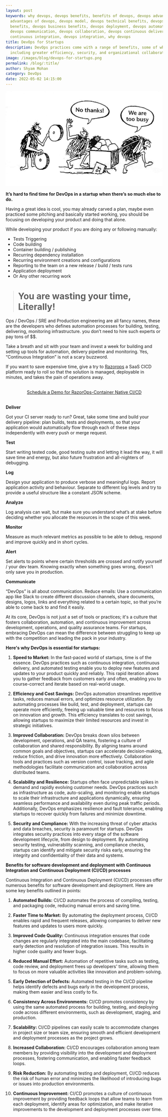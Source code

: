 ```yaml
---
layout: post
keywords: why devops, devops benefits, benefits of devops, devops advantages,
  advantages of devops, devops model, devops technical benefits, devops cultural
  benefits, devops business benefits, devops deployment, devops automation,
  devops communication, devops collaboration, devops continuous delivery, devops
  continuous integration, devops integration, why devops
title: DevOps for Startups
description: DevOps practices come with a range of benefits, some of which –
  including greater efficiency, security, and organizational collaboration.
image: /images/blog/devops-for-startups.png
permalink: /blog/:title/
author: Shyam Mohan
category: DevOps
date: 2022-05-02 14:15:00
---
```


![devops for startups](/images/blog/devops-for-startups.png)

**It’s hard to find time for DevOps in a startup when there’s so much else to do.**

Having a great idea is cool, you may already carved a plan, maybe even practiced some pitching and basically started working, you should be focusing on developing your product and doing that alone.

While developing your product  if you are doing any or following manually:

* Tests Triggering
* Code building
* Container building / publishing
* Recurring dependency installation
* Recurring environment creations and configurations
* Reporting to the team on a new release / build / tests runs
* Application deployment
* Or Any other recurring work

> #  You are wasting your time, Literally!


Ops / DevOps / SRE and Production engineering are all fancy names, these are the developers who defines automation processes for building, testing, delivering, monitoring infrastructure. you don’t need to hire such experts or pay tons of $$. 

Take a breath and sit with your team and invest a week for building and setting up tools for automation, delivery pipeline and monitoring. Yes, “Continuous Integration” is not a scary buzzword.

If you want to save expensive time,  give a try  to [Razorops](https://razorops.com/) a SaaS CICD platform ready to roll so that the solution is managed, deployable in minutes, and takes the pain of operations away.

<br>
<center>
  <a href="/schedule-demo" class="btn btn-rounded btn-lg btn-primary">Schedule a Demo for RazorOps-Container Native CI/CD </a> 
</center>
<br>

**Deliver**

Got your CI server ready to run? Great, take some time and build your delivery pipeline: plan builds, tests and deployments, so that your application would automatically flow through each of these steps independently with every push or merge request.

**Test**

Start writing tested code, good testing suite and letting it lead the way,  it will save time and energy, but also future frustration and all-nighters of debugging.

**Log**

Design your application to produce verbose and meaningful logs. Report application activity and behaviour. Separate to different log levels and try to provide a useful structure like a constant JSON scheme.

**Analyze**

Log analysis can wait, but make sure you understand what’s at stake before deciding whether you allocate the resources in the scope of this week.

**Monitor**

Measure as much relevant metrics as possible to be able to debug, respond and improve quickly and in short cycles.

**Alert**

Set alerts to points where certain thresholds are crossed and notify yourself / your dev team. Knowing exactly when something goes wrong, doesn’t only save you in production.

**Communicate**

“DevOps” is all about communication. Reduce emails: Use a communication app like Slack to create different discussion channels, share documents, designs, logos, links and everything related to a certain topic, so that you’re able to come back to and find it easily.




At its core, DevOps is not just a set of tools or practices; it's a culture that fosters collaboration, automation, and continuous improvement across development, operations, and quality assurance teams. For startups, embracing DevOps can mean the difference between struggling to keep up with the competition and leading the pack in your industry.

**Here's why DevOps is essential for startups:**

1.  **Speed to Market:** In the fast-paced world of startups, time is of the essence. DevOps practices such as continuous integration, continuous delivery, and automated testing enable you to deploy new features and updates to your product quickly and reliably. This rapid iteration allows you to gather feedback from customers early and often, enabling you to course-correct and iterate based on real-world usage.
    
2.  **Efficiency and Cost Savings:** DevOps automation streamlines repetitive tasks, reduces manual errors, and optimizes resource utilization. By automating processes like build, test, and deployment, startups can operate more efficiently, freeing up valuable time and resources to focus on innovation and growth. This efficiency translates to cost savings, allowing startups to maximize their limited resources and invest in strategic initiatives.
    
3.  **Improved Collaboration:** DevOps breaks down silos between development, operations, and QA teams, fostering a culture of collaboration and shared responsibility. By aligning teams around common goals and objectives, startups can accelerate decision-making, reduce friction, and drive innovation more effectively. Collaboration tools and practices such as version control, issue tracking, and agile methodologies facilitate communication and collaboration across distributed teams.
    
4.  **Scalability and Resilience:** Startups often face unpredictable spikes in demand and rapidly evolving customer needs. DevOps practices such as infrastructure as code, auto-scaling, and monitoring enable startups to scale their infrastructure and applications dynamically, ensuring seamless performance and availability even during peak traffic periods. Additionally, DevOps emphasizes resilience and fault tolerance, enabling startups to recover quickly from failures and minimize downtime.
    
5.  **Security and Compliance:** With the increasing threat of cyber attacks and data breaches, security is paramount for startups. DevOps integrates security practices into every stage of the software development lifecycle, from design to deployment. By automating security testing, vulnerability scanning, and compliance checks, startups can identify and mitigate security risks early, ensuring the integrity and confidentiality of their data and systems.

**Benefits for software development and deployment with Continuous Integration and Continuous Deployment (CI/CD) processes**

Continuous Integration and Continuous Deployment (CI/CD) processes offer numerous benefits for software development and deployment. Here are some key benefits outlined in points:

1.  **Automated Builds:** CI/CD automates the process of compiling, testing, and packaging code, reducing manual errors and saving time.
    
2.  **Faster Time to Market:** By automating the deployment process, CI/CD enables rapid and frequent releases, allowing companies to deliver new features and updates to users more quickly.
    
3.  **Improved Code Quality:** Continuous integration ensures that code changes are regularly integrated into the main codebase, facilitating early detection and resolution of integration issues. This results in higher code quality and fewer bugs.
    
4.  **Reduced Manual Effort:** Automation of repetitive tasks such as testing, code review, and deployment frees up developers' time, allowing them to focus on more valuable activities like innovation and problem-solving.
    
5.  **Early Detection of Defects:** Automated testing in the CI/CD pipeline helps identify defects and bugs early in the development process, making them easier and less costly to fix.
    
6.  **Consistency Across Environments:** CI/CD promotes consistency by using the same automated process for building, testing, and deploying code across different environments, such as development, staging, and production.
    
7.  **Scalability:** CI/CD pipelines can easily scale to accommodate changes in project size or team size, ensuring smooth and efficient development and deployment processes as the project grows.
    
8.  **Increased Collaboration:** CI/CD encourages collaboration among team members by providing visibility into the development and deployment processes, fostering communication, and enabling faster feedback loops.
    
9.  **Risk Reduction:** By automating testing and deployment, CI/CD reduces the risk of human error and minimizes the likelihood of introducing bugs or issues into production environments.
    
10.  **Continuous Improvement:** CI/CD promotes a culture of continuous improvement by providing feedback loops that allow teams to learn from each deployment, identify areas for optimization, and make iterative improvements to the development and deployment processes over time.


